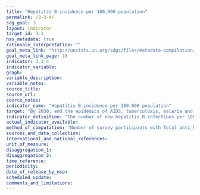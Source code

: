 ```yaml
---
title: "Hepatitis B incidence per 100,000 population"
permalink: /3-3-4/
sdg_goal: 3
layout: indicator
target_id: 3.3
has_metadata: true
rationale_interpretation: ""
goal_meta_link: "http://unstats.un.org/sdgs/files/metadata-compilation/Metadata-Goal-3.pdf"
goal_meta_link_page: 10
indicator: 3.3.4
indicator_variable: 
graph: 
variable_description: 
variable_notes: 
source_title: 
source_url: 
source_notes: 
indicator_name: "Hepatitis B incidence per 100,000 population"
target: "By 2030, end the epidemics of AIDS, tuberculosis, malaria and neglected tropical diseases and combat hepatitis, water-borne diseases and other communicable diseases."
indicator_definition: "The number of new hepatitis B infections per 100,000 population in a given year is estimated from the prevalence of total antibodies against hepatitis B core antigen (Total anti_HBc) and hepatitis B surface antigen (HBsAg) positive among children 5 years of age, adjusted for sampling design."
actual_indicator_available: 
method_of_computation: "Number of survey participants with Total anti_HBc and HBsAg positive test / Number in survey with Total anti_Hc/HBsAg result \nMethod of measurement \nTotal anti_HBc reflect cumulated incidence in the first five years of life while HBsAg reflect chronic infections that may evolve towards chronic liver diseases \nThe sample of the serological survey must be drawn from the specific geographic region to be verified. For example if the purpose is to estimate national transmission of HBV (including mother_to_child transmission) then the sampling should be geographically representative of the population. Convenience sampling is not appropriate. The sample size should be adequate to show with 95% confidence HBsAg prevalence of less than 1% with a precision of ' 0.5%. \nThe target age is 5_years_old. Sampling 4 ' 6 year olds may be appropriate. \nThe serosurvey is cross sectional and therefore a point estimate time. The shorter time periods of data collection are therefore preferred. \nData on HBV birth dose exposure and B3 completion are drawn from official records. Where these are not available testing for HBsAb may be considered for the serosurvey. This is less preferable as it is more costly, but can also be done in addition. \nSpecimen collection and transportation should be appropriate to minimize bias though specimen degradation in rural and remote areas. \nWhere possible, it is advantageous to collect blood specimens for ELISA laboratory testing because the accuracy (sensitivity and specificity) is higher than for rapid tests. However in some locations only rapid tests will be available hence test selection is resource dependent. This should be considered in designing overall study methodology. \nWhen an appropriate sampling strategy and size are used and quality testing assays and laboratory procedures are employed,''the HBsAg prevalence in the serosurvey should be representative of the incidence of childhood HBV transmission in the specific geographic region (or country) in this age group."
sources_and_data_collection: 
international_and_national_references: 
unit_of_measure: 
disaggregation_1: 
disaggregation_2: 
time_reference: 
periodicity: 
date_of_release_by_nso: 
scheduled_update: 
comments_and_limitations: 
---
```


